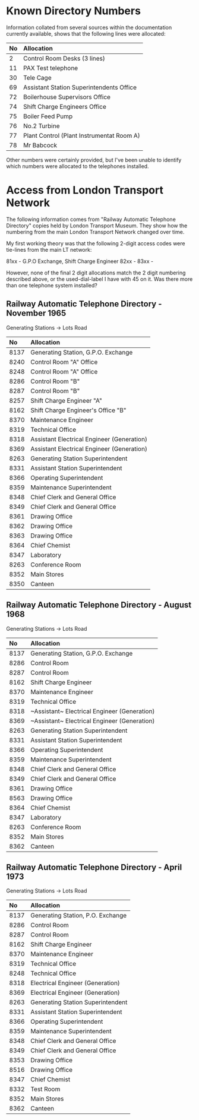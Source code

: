 # Known Directory Numbers

Information collated from several sources within the documentation currently available, shows that the following lines were allocated:

| No | Allocation |
|:---|:-----------|
|  2 | Control Room Desks (3 lines) |
| 11 | PAX Test telephone |
| 30 | Tele Cage |
| 69 | Assistant Station Superintendents Office |
| 72 | Boilerhouse Supervisors Office |
| 74 | Shift Charge Engineers Office |
| 75 | Boiler Feed Pump |
| 76 | No.2 Turbine |
| 77 | Plant Control (Plant Instrumentat Room A) |
| 78 | Mr Babcock |

Other numbers were certainly provided, but I've been unable to identify which numbers were allocated to the telephones installed.

# Access from London Transport Network
The following information comes from "Railway Automatic Telephone Directory" copies held by London Transport Museum.  They show how the numbering from the main London Transport Network changed over time.

My first working theory was that the following 2-digit access codes were tie-lines from the main LT network:

81xx - G.P.O Exchange, Shift Charge Engineer
82xx - 
83xx - 

However, none of the final 2 digit allocations match the 2 digit numbering described above, or the used-dial-label I have with 45 on it.  Was there more than one telephone system installed?

## Railway Automatic Telephone Directory - November 1965
Generating Stations -> Lots Road

| No | Allocation |
|:---|:-----------|
| 8137 | Generating Station, G.P.O. Exchange |
| 8240 | Control Room "A" Office |
| 8248 | Control Room "A" Office |
| 8286 | Control Room "B" |
| 8287 | Control Room "B" |
| 8257 | Shift Charge Engineer "A" |
| 8162 | Shift Charge Engineer's Office "B" |
| 8370 | Maintenance Engineer |
| 8319 | Technical Office |
| 8318 | Assistant Electrical Engineer (Generation) |
| 8369 | Assistant Electrical Engineer (Generation) |
| 8263 | Generating Station Superintendent |
| 8331 | Assistant Station Superintendent |
| 8366 | Operating Superintendent |
| 8359 | Maintenance Superintendent |
| 8348 | Chief Clerk and General Office |
| 8349 | Chief Clerk and General Office |
| 8361 | Drawing Office |
| 8362 | Drawing Office |
| 8363 | Drawing Office |
| 8364 | Chief Chemist |
| 8347 | Laboratory |
| 8263 | Conference Room |
| 8352 | Main Stores |
| 8350 | Canteen |

## Railway Automatic Telephone Directory - August 1968
Generating Stations -> Lots Road

| No | Allocation |
|:---|:-----------|
| 8137 | Generating Station, G.P.O. Exchange |
| 8286 | Control Room |
| 8287 | Control Room |
| 8162 | Shift Charge Engineer |
| 8370 | Maintenance Engineer |
| 8319 | Technical Office |
| 8318 | ~Assistant~ Electrical Engineer (Generation) |
| 8369 | ~Assistant~ Electrical Engineer (Generation) |
| 8263 | Generating Station Superintendent |
| 8331 | Assistant Station Superintendent |
| 8366 | Operating Superintendent |
| 8359 | Maintenance Superintendent |
| 8348 | Chief Clerk and General Office |
| 8349 | Chief Clerk and General Office |
| 8361 | Drawing Office |
| 8563 | Drawing Office |
| 8364 | Chief Chemist |
| 8347 | Laboratory |
| 8263 | Conference Room |
| 8352 | Main Stores |
| 8362 | Canteen |

## Railway Automatic Telephone Directory - April 1973
Generating Stations -> Lots Road

| No | Allocation |
|:---|:-----------|
| 8137 | Generating Station, P.O. Exchange |
| 8286 | Control Room |
| 8287 | Control Room |
| 8162 | Shift Charge Engineer |
| 8370 | Maintenance Engineer |
| 8319 | Technical Office |
| 8248 | Technical Office |
| 8318 | Electrical Engineer (Generation) |
| 8369 | Electrical Engineer (Generation) |
| 8263 | Generating Station Superintendent |
| 8331 | Assistant Station Superintendent |
| 8366 | Operating Superintendent |
| 8359 | Maintenance Superintendent |
| 8348 | Chief Clerk and General Office |
| 8349 | Chief Clerk and General Office |
| 8353 | Drawing Office |
| 8516 | Drawing Office |
| 8347 | Chief Chemist |
| 8332 | Test Room |
| 8352 | Main Stores |
| 8362 | Canteen |




